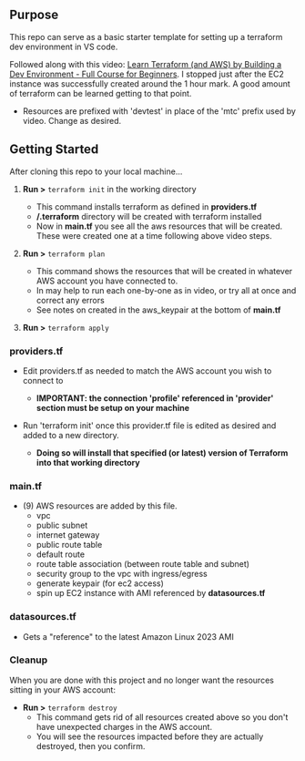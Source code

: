 ## Purpose

This repo can serve as a basic starter template for setting up a terraform dev environment in VS code.

Followed along with this video: [Learn Terraform (and AWS) by Building a Dev Environment - Full Course for Beginners](https://www.youtube.com/watch?v=iRaai1IBlB0). I stopped just after the EC2 instance was successfully created around the 1 hour mark. A good amount of terraform can be learned getting to that point.

- Resources are prefixed with 'devtest' in place of the 'mtc' prefix used by video. Change as desired.

## Getting Started

After cloning this repo to your local machine...

1) **Run >** `terraform init` in the working directory 
    - This command installs terraform as defined in **providers.tf**
    - **/.terraform** directory will be created with terraform installed
    - Now in **main.tf** you see all the aws resources that will be created. These were created one at a time following above video steps.

3) **Run >** `terraform plan`
    - This command shows the resources that will be created in whatever AWS account you have connected to.
    - In may help to run each one-by-one as in video, or try all at once and correct any errors
    - See notes on created in the aws_keypair at the bottom of **main.tf**

4) **Run >** `terraform apply`

### providers.tf

- Edit providers.tf as needed to match the AWS account you wish to connect to  
  - **IMPORTANT: the connection 'profile' referenced in 'provider' section must be setup on your machine**

- Run 'terraform init' once this provider.tf file is edited as desired and added to a new directory.  
  - **Doing so will install that specified (or latest) version of Terraform into that working directory**

### main.tf

- (9) AWS resources are added by this file.
  - vpc 
  - public subnet
  - internet gateway
  - public route table
  - default route
  - route table association (between route table and subnet)
  - security group to the vpc with ingress/egress
  - generate keypair (for ec2 access)
  - spin up EC2 instance with AMI referenced by **datasources.tf**

### datasources.tf

- Gets a "reference" to the latest Amazon Linux 2023 AMI


### Cleanup

When you are done with this project and no longer want the resources sitting in your AWS account:

- **Run >** `terraform destroy`
  - This command gets rid of all resources created above so you don't have unexpected charges in the AWS account.
  - You will see the resources impacted before they are actually destroyed, then you confirm.

